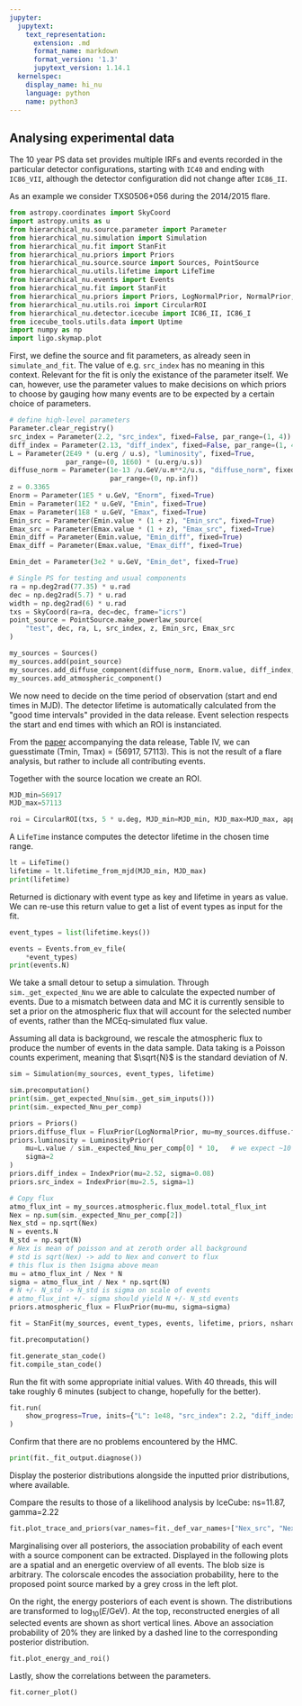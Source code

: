 ```yaml
---
jupyter:
  jupytext:
    text_representation:
      extension: .md
      format_name: markdown
      format_version: '1.3'
      jupytext_version: 1.14.1
  kernelspec:
    display_name: hi_nu
    language: python
    name: python3
---
```


## Analysing experimental data


The 10 year PS data set provides multiple IRFs and events recorded in the particular detector configurations, starting with `IC40` and ending with `IC86_VII`, although the detector configuration did not change after `IC86_II`.

As an example we consider TXS0506+056 during the 2014/2015 flare.

```python
from astropy.coordinates import SkyCoord
import astropy.units as u
from hierarchical_nu.source.parameter import Parameter
from hierarchical_nu.simulation import Simulation
from hierarchical_nu.fit import StanFit
from hierarchical_nu.priors import Priors
from hierarchical_nu.source.source import Sources, PointSource
from hierarchical_nu.utils.lifetime import LifeTime
from hierarchical_nu.events import Events
from hierarchical_nu.fit import StanFit
from hierarchical_nu.priors import Priors, LogNormalPrior, NormalPrior, LuminosityPrior, IndexPrior, FluxPrior
from hierarchical_nu.utils.roi import CircularROI
from hierarchical_nu.detector.icecube import IC86_II, IC86_I
from icecube_tools.utils.data import Uptime
import numpy as np
import ligo.skymap.plot
```

First, we define the source and fit parameters, as already seen in `simulate_and_fit`. The value of e.g. `src_index` has no meaning in this context. Relevant for the fit is only the existance of the parameter itself. We can, however, use the parameter values to make decisions on which priors to choose by gauging how many events are to be expected by a certain choice of parameters.

```python
# define high-level parameters
Parameter.clear_registry()
src_index = Parameter(2.2, "src_index", fixed=False, par_range=(1, 4))
diff_index = Parameter(2.13, "diff_index", fixed=False, par_range=(1, 4))
L = Parameter(2E49 * (u.erg / u.s), "luminosity", fixed=True, 
              par_range=(0, 1E60) * (u.erg/u.s))
diffuse_norm = Parameter(1e-13 /u.GeV/u.m**2/u.s, "diffuse_norm", fixed=True, 
                         par_range=(0, np.inf))
z = 0.3365
Enorm = Parameter(1E5 * u.GeV, "Enorm", fixed=True)
Emin = Parameter(1E2 * u.GeV, "Emin", fixed=True)
Emax = Parameter(1E8 * u.GeV, "Emax", fixed=True)
Emin_src = Parameter(Emin.value * (1 + z), "Emin_src", fixed=True)
Emax_src = Parameter(Emax.value * (1 + z), "Emax_src", fixed=True)
Emin_diff = Parameter(Emin.value, "Emin_diff", fixed=True)
Emax_diff = Parameter(Emax.value, "Emax_diff", fixed=True)
```

```python
Emin_det = Parameter(3e2 * u.GeV, "Emin_det", fixed=True)
```

```python
# Single PS for testing and usual components
ra = np.deg2rad(77.35) * u.rad
dec = np.deg2rad(5.7) * u.rad
width = np.deg2rad(6) * u.rad
txs = SkyCoord(ra=ra, dec=dec, frame="icrs")
point_source = PointSource.make_powerlaw_source(
    "test", dec, ra, L, src_index, z, Emin_src, Emax_src
)

my_sources = Sources()
my_sources.add(point_source)
my_sources.add_diffuse_component(diffuse_norm, Enorm.value, diff_index, Emin_diff, Emax_diff) 
my_sources.add_atmospheric_component()
```

We now need to decide on the time period of observation (start and end times in MJD). The detector lifetime is automatically calculated from the "good time intervals" provided in the data release. Event selection respects the start and end times with which an ROI is instanciated.

From the [paper](https://arxiv.org/pdf/2101.09836.pdf) accompanying the data release, Table IV, we can guesstimate (Tmin, Tmax) = (56917, 57113). This is not the result of a flare analysis, but rather to include all contributing events.

Together with the source location we create an ROI.

```python
MJD_min=56917
MJD_max=57113

roi = CircularROI(txs, 5 * u.deg, MJD_min=MJD_min, MJD_max=MJD_max, apply_roi=True)
```

A `LifeTime` instance computes the detector lifetime in the chosen time range.

```python
lt = LifeTime()
lifetime = lt.lifetime_from_mjd(MJD_min, MJD_max)
print(lifetime)
```

Returned is dictionary with event type as key and lifetime in years as value. We can re-use this return value to get a list of event types as input for the fit.

```python
event_types = list(lifetime.keys())
```

```python
events = Events.from_ev_file(
    *event_types)
print(events.N)
```

We take a small detour to setup a simulation. Through `sim._get_expected_Nnu` we are able to calculate the expected number of events.
Due to a mismatch between data and MC it is currently sensible to set a prior on the atmospheric flux that will account for the selected number of events, rather than the MCEq-simulated flux value.

Assuming all data is background, we rescale the atmospheric flux to produce the number of events in the data sample. Data taking is a Poisson counts experiment, meaning that $\sqrt{N}$ is the standard deviation of $N$.

```python
sim = Simulation(my_sources, event_types, lifetime)
```

```python
sim.precomputation()
print(sim._get_expected_Nnu(sim._get_sim_inputs()))
print(sim._expected_Nnu_per_comp)
```

```python
priors = Priors()
priors.diffuse_flux = FluxPrior(LogNormalPrior, mu=my_sources.diffuse.flux_model.total_flux_int, sigma=0.5)
priors.luminosity = LuminosityPrior(
    mu=L.value / sim._expected_Nnu_per_comp[0] * 10,   # we expect ~10 events
    sigma=2
)
priors.diff_index = IndexPrior(mu=2.52, sigma=0.08)
priors.src_index = IndexPrior(mu=2.5, sigma=1)
```

```python
# Copy flux
atmo_flux_int = my_sources.atmospheric.flux_model.total_flux_int
Nex = np.sum(sim._expected_Nnu_per_comp[2])
Nex_std = np.sqrt(Nex)
N = events.N
N_std = np.sqrt(N)
# Nex is mean of poisson and at zeroth order all background
# std is sqrt(Nex) -> add to Nex and convert to flux
# this flux is then 1sigma above mean
mu = atmo_flux_int / Nex * N
sigma = atmo_flux_int / Nex * np.sqrt(N)
# N +/- N_std -> N_std is sigma on scale of events
# atmo_flux_int +/- sigma should yield N +/- N_std events
priors.atmospheric_flux = FluxPrior(mu=mu, sigma=sigma)
```

```python
fit = StanFit(my_sources, event_types, events, lifetime, priors, nshards=40)
```

```python
fit.precomputation()
```

```python
fit.generate_stan_code()
fit.compile_stan_code()
```

Run the fit with some appropriate initial values. With 40 threads, this will take roughly 6 minutes (subject to change, hopefully for the better).

```python
fit.run(
    show_progress=True, inits={"L": 1e48, "src_index": 2.2, "diff_index": 2.2, "F_atmo": 1e-1, "F_diff": 1e-5}
)
```

Confirm that there are no problems encountered by the HMC.

```python
print(fit._fit_output.diagnose())
```

Display the posterior distributions alongside the inputted prior distributions, where available.

Compare the results to those of a likelihood analysis by IceCube: ns=11.87, gamma=2.22

```python
fit.plot_trace_and_priors(var_names=fit._def_var_names+["Nex_src", "Nex_diff", "Nex_atmo"])
```

Marginalising over all posteriors, the association probability of each event with a source component can be extracted. Displayed in the following plots are a spatial and an energetic overview of all events. The blob size is arbitrary. The colorscale encodes the association probability, here to the proposed point source marked by a grey cross in the left plot.

On the right, the energy posteriors of each event is shown. The distributions are transformed to $\log_{10}(E / \text{GeV})$. At the top, reconstructed energies of all selected events are shown as short vertical lines. Above an association probability of 20% they are linked by a dashed line to the corresponding posterior distribution.

```python
fit.plot_energy_and_roi()
```

Lastly, show the correlations between the parameters.

```python
fit.corner_plot()
```

```python

```

